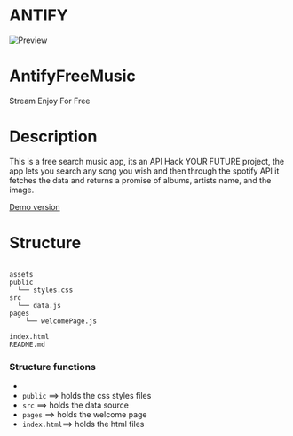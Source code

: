 # ANTIFY

![Preview](https://drive.google.com/uc?export-view&id=1dj0TllRQX8RzGsjeaQab8iDTlUgbpZNr)

# AntifyFreeMusic
Stream Enjoy For Free 



# Description
This is a free search music app, its an API Hack YOUR FUTURE project, the app lets you search any song you  wish and then through the spotify API it fetches the data and returns a promise of albums, artists name, and the image.


[ Demo version](/)

# Structure

```

assets
public
  └── styles.css
src
  └── data.js
pages
    └── welcomePage.js
        
index.html
README.md
```

### Structure functions

- 
- `public` ==> holds the css styles files
- `src`    ==> holds the data source
- `pages`  ==> holds the welcome page
- `index.html`==> holds the html files


